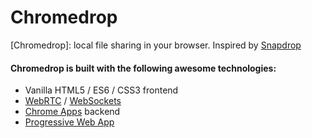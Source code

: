 # Chromedrop 

[Chromedrop]: local file sharing in your browser. Inspired by [Snapdrop](https://github.com/RobinLinus/snapdrop)


#### Chromedrop is built with the following awesome technologies:
* Vanilla HTML5 / ES6 / CSS3 frontend
* [WebRTC](http://webrtc.org/) / [WebSockets](http://www.websocket.org/)
* [Chrome Apps](https://developer.chrome.com/docs/apps/) backend
* [Progressive Web App](https://de.wikipedia.org/wiki/Progressive_Web_App)



